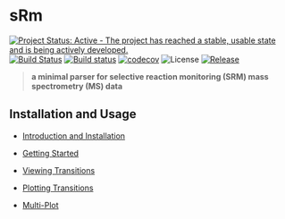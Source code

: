 # sRm

[![Project Status: Active - The project has reached a stable, usable state and is being actively developed.](http://www.repostatus.org/badges/latest/active.svg)](http://www.repostatus.org/#active) [![Build Status](https://travis-ci.org/wilsontom/sRm.svg?branch=master)](https://travis-ci.org/wilsontom/sRm) [![Build status](https://ci.appveyor.com/api/projects/status/hd7toi1bcfxchiua/branch/master?svg=true)](https://ci.appveyor.com/project/wilsontom/srm/branch/master) [![codecov](https://codecov.io/gh/wilsontom/sRm/branch/master/graph/badge.svg)](https://codecov.io/gh/wilsontom/sRm) ![License](https://img.shields.io/badge/license-GNU%20GPL%20v3.0-blue.svg "GNU GPL v3.0") [![Release](https://img.shields.io/badge/release-0.1.2-orange.svg)](https://github.com/wilsontom/sRm/releases/tag/v0.1.2)


> __a minimal parser for selective reaction monitoring (SRM) mass spectrometry (MS) data__

Installation and Usage
---

- [Introduction and Installation](https://github.com/wilsontom/sRm/wiki/Introduction-&-Installation)

- [Getting Started](https://github.com/wilsontom/sRm/wiki/Getting-Started)

- [Viewing Transitions](https://github.com/wilsontom/sRm/wiki/Viewing-Transitions)

- [Plotting Transitions](https://github.com/wilsontom/sRm/wiki/Plotting-Transitions)

- [Multi-Plot](https://github.com/wilsontom/sRm/wiki/Multi-Plot)
